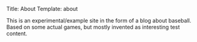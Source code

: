 Title: About
Template: about

This is an experimental/example site in the form of a blog about 
baseball. Based on some actual games, but mostly invented as interesting test 
content.
